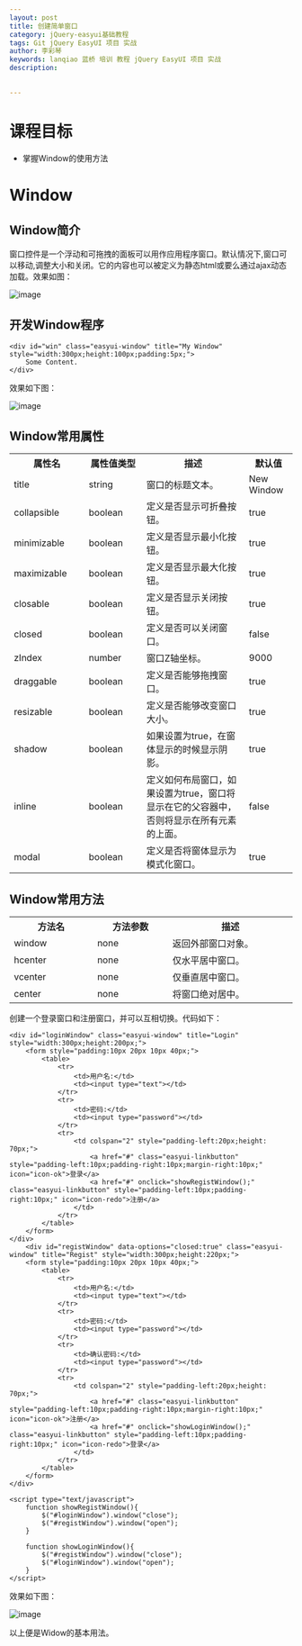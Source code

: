 ```yaml
---
layout: post  
title: 创建简单窗口    
category: jQuery-easyui基础教程  
tags: Git jQuery EasyUI 项目 实战  
author: 李彩琴  
keywords: lanqiao 蓝桥 培训 教程 jQuery EasyUI 项目 实战  
description:
  

---
```

# 课程目标

- 掌握Window的使用方法


# Window

## Window简介

  
窗口控件是一个浮动和可拖拽的面板可以用作应用程序窗口。默认情况下,窗口可以移动,调整大小和关闭。它的内容也可以被定义为静态html或要么通过ajax动态加载。效果如图：

![image](http://i.imgur.com/UI6EBW9.png)

## 开发Window程序

```
<div id="win" class="easyui-window" title="My Window" style="width:300px;height:100px;padding:5px;">
	Some Content.
</div>
```  

效果如下图：  

![image](http://i.imgur.com/vpZHh5o.png)


## Window常用属性

<table class="table table-bordered table-striped table-condensed">
   <tr>
      <th width="200px">属性名</th>
      <th width="180px">属性值类型</th>
      <th width="600px">描述</th>
      <th width="100px">默认值</th>
   </tr>
   <tr>
      <td>title</td>
	  <td>string</td>
	  <td>窗口的标题文本。</td>
	  <td>New Window</td>
   </tr>
   <tr>
      <td>collapsible</td>
	  <td>boolean</td>
	  <td>定义是否显示可折叠按钮。</td>
	  <td>true</td>
   </tr>
   <tr>
      <td>minimizable</td>
	  <td>boolean</td>
	  <td>定义是否显示最小化按钮。</td>
	  <td>true</td>
   </tr>
   <tr>
      <td>maximizable</td>
	  <td>boolean</td>
	  <td>定义是否显示最大化按钮。</td>
	  <td>true</td>
   </tr>
   <tr>
      <td>closable</td>
	  <td>boolean</td>
	  <td>定义是否显示关闭按钮。</td>
	  <td>true</td>
   </tr>
   <tr>
      <td>closed</td>
	  <td>boolean</td>
	  <td>定义是否可以关闭窗口。</td>
	  <td>false</td>
   </tr>
   <tr>
      <td>zIndex</td>
	  <td>number</td>
	  <td>窗口Z轴坐标。</td>
	  <td>9000</td>
   </tr>
   <tr>
      <td>draggable</td>
	  <td>boolean</td>
	  <td>定义是否能够拖拽窗口。</td>
	  <td>true</td>
   </tr>
   <tr>
      <td>resizable</td>
	  <td>boolean</td>
	  <td>定义是否能够改变窗口大小。</td>
	  <td>true</td>
   </tr>
   <tr>
      <td>shadow</td>
	  <td>boolean</td>
	  <td>如果设置为true，在窗体显示的时候显示阴影。</td>
	  <td>true</td>
   </tr>
   <tr>
      <td>inline</td>
	  <td>boolean</td>
	  <td>定义如何布局窗口，如果设置为true，窗口将显示在它的父容器中，否则将显示在所有元素的上面。</td>
	  <td>false</td>
   </tr>
   <tr>
      <td>modal</td>
	  <td>boolean</td>
	  <td>定义是否将窗体显示为模式化窗口。</td>
	  <td>true</td>
   </tr>
</table>


## Window常用方法  

<table class="table table-bordered table-striped table-condensed">
   <tr>
      <th width="300px">方法名</th> 
      <th width="300px">方法参数</th> 
      <th width="600px">描述</th>
   </tr>
   <tr>
      <td>window</td> 
      <td>none</td> 
      <td>返回外部窗口对象。</td>
   </tr>
   <tr>
      <td>hcenter</td> 
      <td>none</td> 
      <td>仅水平居中窗口。</td>
   </tr>
   <tr>
      <td>vcenter</td> 
      <td>none</td> 
      <td>仅垂直居中窗口。</td>
   </tr>
   <tr>
      <td>center</td> 
      <td>none</td> 
      <td>将窗口绝对居中。</td>
   </tr>
</table>  


创建一个登录窗口和注册窗口，并可以互相切换。代码如下：

```
<div id="loginWindow" class="easyui-window" title="Login" style="width:300px;height:200px;">
	<form style="padding:10px 20px 10px 40px;">
		<table>
			<tr>
				<td>用户名:</td>
				<td><input type="text"></td>
			</tr>
			<tr>
				<td>密码:</td>
				<td><input type="password"></td>
			</tr>
			<tr>
				<td colspan="2" style="padding-left:20px;height: 70px;">
					<a href="#" class="easyui-linkbutton" style="padding-left:10px;padding-right:10px;margin-right:10px;" icon="icon-ok">登录</a>
					<a href="#" onclick="showRegistWindow();" class="easyui-linkbutton" style="padding-left:10px;padding-right:10px;" icon="icon-redo">注册</a>
				</td>
			</tr>
		</table>
	</form>
</div>
	<div id="registWindow" data-options="closed:true" class="easyui-window" title="Regist" style="width:300px;height:220px;">
	<form style="padding:10px 20px 10px 40px;">
		<table>
			<tr>
				<td>用户名:</td>
				<td><input type="text"></td>
			</tr>
			<tr>
				<td>密码:</td>
				<td><input type="password"></td>
			</tr>
			<tr>
				<td>确认密码:</td>
				<td><input type="password"></td>
			</tr>
			<tr>
				<td colspan="2" style="padding-left:20px;height: 70px;">
					<a href="#" class="easyui-linkbutton" style="padding-left:10px;padding-right:10px;margin-right:10px;" icon="icon-ok">注册</a>
					<a href="#" onclick="showLoginWindow();" class="easyui-linkbutton" style="padding-left:10px;padding-right:10px;" icon="icon-redo">登录</a>
				</td>
			</tr>
		</table>
	</form>
</div> 

<script type="text/javascript">
	function showRegistWindow(){
		$("#loginWindow").window("close");
		$("#registWindow").window("open");
	}
	
	function showLoginWindow(){
		$("#registWindow").window("close");
		$("#loginWindow").window("open");
	}
</script>
```

效果如下图：

![image](http://i.imgur.com/pRwqTro.png)

以上便是Widow的基本用法。





